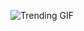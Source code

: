 
<!-- GIF_SECTION -->
![Trending GIF](https://media3.giphy.com/media/v1.Y2lkPThiYjIxNzcyMmdvdnoycWNuczZzN2t6dTk2c25zZm8wd2VwbXNocHVvYTRkNnkyNCZlcD12MV9naWZzX3NlYXJjaCZjdD1n/13KrcHexkHQtnG/giphy.gif)
<!-- END_GIF_SECTION -->
